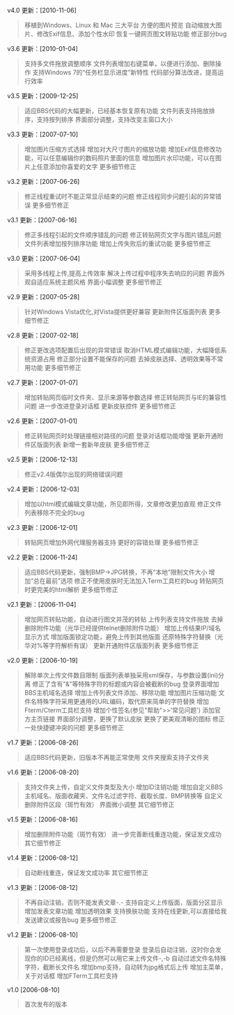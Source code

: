v4.0 更新：[2010-11-06]

> 移植到Windows、Linux 和 Mac 三大平台
> 方便的图片预览
> 自动缩放大图片、修改Exif信息、添加个性水印
> 恢复一键网页图文转贴功能
> 修正部分bug

v3.6 更新：[2010-01-04]

> 支持多文件拖放调整顺序
> 文件列表增加右键菜单，以便进行添加、删除操作
> 支持Windows 7的“任务栏显示进度”新特性
> 代码部分算法改进，提高运行效率

v3.5 更新：[2009-12-25]

> 适应BBS代码的大幅更新，已经基本恢复原有功能
> 文件列表支持拖放排序，支持按列排序
> 界面部分调整，支持改变主窗口大小

v3.3 更新：[2007-07-10]

> 增加图片压缩方式选择
> 增加对大尺寸图片的缩放功能
> 增加Exif信息修改功能，可以任意编辑你的数码照片里面的信息
> 增加图片水印功能，可以在图片上任意添加你喜爱的文字
> 更多细节修正

v3.2 更新：[2007-06-26]

> 修正线程重试时不能正常显示结束的问题
> 修正线程同步问题引起的异常错误
> 更多细节修正

v3.1 更新：[2007-06-16]

> 修正多线程引起的文件顺序错乱的问题
> 修正转贴网页文字与图片错乱问题
> 文件列表增加按列排序功能
> 增加上传失败后的重试功能
> 更多细节修正

v3.0 更新：[2007-06-04]

> 采用多线程上传,提高上传效率
> 解决上传过程中程序失去响应的问题
> 界面外观自适应系统主题风格
> 界面小幅调整
> 更多细节修正

v2.9 更新：[2007-05-28]

> 针对Windows Vista优化,对Vista提供更好兼容
> 更新附件区版面列表
> 更多细节修正

v2.8 更新：[2007-02-18]

> 修正更改选项配置后出现的异常错误
> 取消HTML模式编辑功能，大幅降低系统资源占用
> 修正部分设置不能保存的问题
> 去掉皮肤选择、透明效果等不常用功能
> 更多细节修正

v2.7 更新：[2007-01-07]

> 增加转贴网页临时文件夹、显示来源等参数选择
> 修正转贴网页与IE的兼容性问题
> 进一步改进登录对话框
> 更新皮肤控件
> 更多细节修正

v2.6 更新：[2007-01-01]

> 修正转贴网页时处理链接相对路径的问题
> 登录对话框功能增强
> 更新开通附件区版面列表
> 新增一套新年皮肤
> 更多细节修正

v2.5 更新：[2006-12-13]

> 修正v2.4版偶尔出现的网络错误问题

v2.4 更新：[2006-12-03]

> 增加以html模式编辑文章功能，所见即所得，文章修改更加直观
> 修正文件列表移除不完全的bug

v2.3 更新：[2006-12-01]

> 转贴网页增加外网代理服务器支持
> 更好的容错处理
> 更多细节修正

v2.2 更新：[2006-11-24]

> 适应BBS代码更新，强制BMP->JPG转换，不再“本地”限制文件大小
> 增加“总在最前”选项
> 修正不使用皮肤时无法加入Term工具栏的bug
> 转贴网页时更完美的html解析
> 更多细节修正

v2.1 更新：[2006-11-04]

> 增加网页转贴功能，自动进行图文并茂的转贴
> 上传列表支持文件拖放
> 去掉删除附件功能（光华已经提供telnet删除附件功能）
> 增加上传结果IP/域名显示方式
> 增加版面锁定功能，避免上传到其他版面
> 还原特殊字符替换（光华对%等字符解析有误）
> 更新开通附件区版面列表
> 更多细节修正

v2.0 更新：[2006-10-19]

> 解除单次上传文件数目限制
> 版面列表单独采用xml保存，与参数设置(ini)分离
> 修正了含有"&"等特殊字符的标题或内容会被截断的bug
> 登录界面增加BBS主机域名选择
> 增加上传列表文件添加、移除功能
> 增加图片压缩功能
> 文件名特殊字符采用更通用的URL编码，取代原来简单的字符替换
> 增加Fterm/Cterm工具栏支持
> 增加个性签名(参见"帮助">>'常见问题')
> 添加官方主页链接
> 界面部分调整，更换了默认皮肤
> 更换了更美观清晰的图标
> 修正一处快捷键冲突的问题
> 更多细节修正

v1.7 更新：[2006-08-26]

> 适应BBS代码更新，旧版本不再能正常使用
> 文件夹搜索支持子文件夹

v1.6 更新：[2006-08-20]

> 支持文件夹上传，自定义文件类型及大小
> 增加ID注销功能
> 增加自定义BBS主机域名、版面收藏夹、文件名过滤字符、截取长度、BMP转换等
> 自定义删除附件区段（斑竹有效）
> 界面微小调整
> 其它细节修正

v1.5 更新：[2006-08-16]

> 增加删除附件功能（斑竹有效）
> 进一步完善断线重连功能，保证发文成功
> 其它细节修正

v1.4 更新：[2006-08-12]

> 自动断线重连，保证发文成功率
> 其它细节修正

v1.3 更新：[2006-08-12]

> 不再自动注销，否则不能发表文章-.-
> 支持自定义上传版面，版面分区显示
> 增加发表文章功能
> 增加透明效果
> 支持换肤功能
> 支持在线更新,可以直接给我发送建议或报告bug
> 更多细节修正

v1.2 更新：[2006-08-10]

> 第一次使用登录成功后，以后不再需要登录
> 登录后自动注销，这时你会发现你的ID已经离线，但是仍然可以用它来上传文件-,-b
> 自动过滤文件名特殊字符，截断长文件名
> 增加bmp支持，自动转为jpg格式后上传
> 增加主菜单，关于对话框
> 增加FTerm工具栏支持

v1.0 [2006-08-10]

> 首次发布的版本